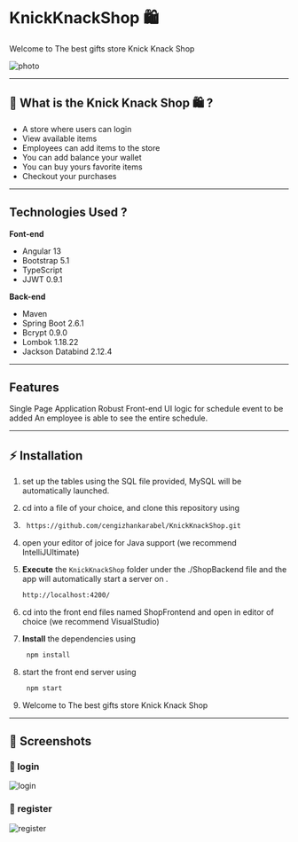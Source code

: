 # KnickKnackShop 🛍️
Welcome to The best gifts store Knick Knack Shop


<!-- markdownlint-disable MD032 MD033-->
<!-- 
<p align="center">
    <img width="100%" src="https://imgur.com/a/4E9ZdbX" alt="Project Banner">

  <br>

</p> -->
![photo](https://user-images.githubusercontent.com/69279953/146618618-4c649daa-3111-4ed3-8b32-041645834044.png)



---

## 🤔 **What is the Knick Knack Shop 🛍️ ?**

* A store where users can login
* View available items
* Employees can add items to the store
* You can add balance your wallet
* You can buy yours favorite items
* Checkout your purchases

---

## **Technologies Used ?**

**Font-end**
    
* Angular 13
* Bootstrap 5.1
* TypeScript
* JJWT 0.9.1
 
**Back-end**
    
* Maven
* Spring Boot 2.6.1
* Bcrypt 0.9.0
* Lombok 1.18.22
* Jackson Databind 2.12.4
---

## **Features**

Single Page Application
Robust Front-end UI logic for schedule event to be added
An employee is able to see the entire schedule.

---


## ⚡ **Installation**

1. set up the tables using the SQL file provided, MySQL will be automatically launched. 
2. cd into a file of your choice, and clone this repository using
3.  ```bash
     https://github.com/cengizhankarabel/KnickKnackShop.git
    ```
3. open your editor of joice for Java support (we recommend IntelliJUltimate) 
4.  **Execute** the `KnickKnackShop` folder  under the ./ShopBackend file and the app will automatically start a server on .

    ```bash
    http://localhost:4200/
    ```
5. cd into the front end files named ShopFrontend and open in editor of choice (we recommend VisualStudio)
6. **Install** the dependencies using 

    ```bash
     npm install
    ```
7. start the front end server using

    ```bash
     npm start
    ```
    
 8. Welcome to The best gifts store Knick Knack Shop

---

## 📸 **Screenshots**


### 🔻 login
![login](https://user-images.githubusercontent.com/69279953/146619066-6b8a23de-528d-42cb-8d10-8ba9bced0ac4.png)

### 🔻 register
  ![register](https://user-images.githubusercontent.com/69279953/146619069-3fbf1291-48cc-4adf-8636-a549a793c8f0.png)
